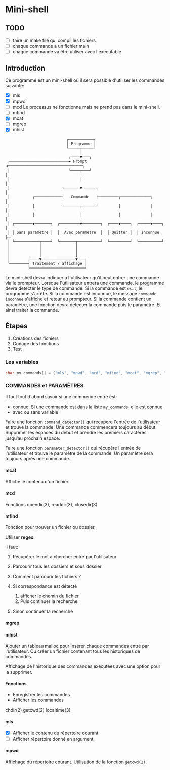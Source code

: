 # Mini-shell

## TODO

- [ ] faire un make file qui compil les fichiers
- [ ] chaque commande a un fichier main
- [ ] chaque commande va être utiliser avec l'executable

## Introduction

Ce programme est un mini-shell où il sera possible d'utiliser les commandes suivante:

- [x] mls
- [x] mpwd
- [ ] mcd
Le processus ne fonctionne mais ne prend pas dans le mini-shell.
- [ ] mfind
- [x] mcat
- [ ] mgrep
- [x] mhist

```
                           ┌───────────┐
                           │ Programme │
                           └─────┬─────┘
                                 │
                            ┌────▼───┐
 ┌──────────────────────────► Prompt ◄─────────────────────────────────┐
 │                          └────┬───┘                                 │
 │                               │                                     │
 │                       ┌───────▼──────┐                              │
 │          ┌────────────┤   Commande   ├─────────┬─────────────┐      │
 │          │            └───────┬──────┘         │             │      │
 │          │                    │                │             │      │
 │ ┌────────▼───────┐  ┌─────────▼────────┐  ┌────▼────┐  ┌─────▼────┐ │
 │ │ Sans paramètre │  │  Avec paramètre  │  │ Quitter │  │ Inconnue ├─┘
 │ └───────────┬────┘  └───────┬──────────┘  └─────────┘  └──────────┘
 │             │               │
 │             │               │
 │             │               │
 │        ┌────▼───────────────▼───┐
 └────────┤ Traitement / affichage │
          └────────────────────────┘
```

Le mini-shell devra indiquer a l'utilisateur qu'il peut entrer une commande via le prompteur.
Lorsque l'utilisateur entrera une commande, le programme devra detecter le type de commande.
Si la commande est `exit`, le programme s'arrête.
Si la commande est inconnue, le message `commande inconnue` s'affiche et retour au prompteur.
Si la commande contient un paramètre, une fonction devra detecter la commande puis le paramètre. Et ainsi traiter la commande.

## Étapes

1. Créations des fichiers
2. Codage des fonctions
3. Test

### Les variables

```c
char my_commands[] = {"mls", "mpwd", "mcd", "mfind", "mcat", "mgrep", "mhist"};
```

### COMMANDES et PARAMÈTRES

Il faut tout d'abord savoir si une commende entré est:

- connue: Si une commande est dans la liste `my_commands`, elle est connue.
- avec ou sans variable

Faire une fonction `command_detector()` qui récupère l'entrée de l'utilisateur et trouve la commande.
Une commande commencera toujours au début.
Supprimer les espaces du début et prendre les premiers caractères jusqu’au prochain espace.

Faire une fonction `parameter_detector()` qui récupère l'entrée de l'utilisateur et trouve le paramètre de la commande.
Un paramètre sera toujours après une commande.

#### mcat

Affiche le contenu d'un fichier.

#### mcd

Fonctions opendir(3), readdir(3), closedir(3)

#### mfind

Fonction pour trouver un fichier ou dossier.

Utiliser **regex**.

il faut:

1. Récupérer le mot à chercher entré par l'utilisateur.
2. Parcourir tous les dossiers et sous dossier
3. Comment parcourir les fichiers ?

4. Si correspondance est détecté
   1. afficher le chemin du fichier
   2. Puis continuer la recherche
5. Sinon continuer la recherche

#### mgrep

#### mhist

Ajouter un tableau malloc pour insérer chaque commandes entré par l'utilisateur.
Ou créer un fichier contenant tous les historiques de commandes.

Affichage de l'historique des commandes exécutées avec une option pour la supprimer.

#### Fonctions

- Enregistrer les commandes
- Afficher les commandes

chdir(2)
getcwd(2)
localtime(3)

#### mls

- [x] Afficher le contenu du répertoire courant
- [ ] Afficher répertoire donné en argument.

#### mpwd

Affichage du répertoire courant.
Utilisation de la fonction `getcwd(2)`.
